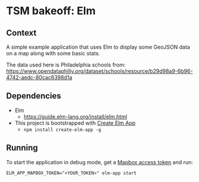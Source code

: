 # TSM bakeoff: Elm

## Context

A simple example application that uses Elm to display some GeoJSON data on a map along with some basic stats.

The data used here is Philadelphia schools from: https://www.opendataphilly.org/dataset/schools/resource/b29d98a9-6b96-4742-aedc-80cac6398d1a

## Dependencies

* Elm
  * https://guide.elm-lang.org/install/elm.html
* This project is bootstrapped with [Create Elm App](https://github.com/halfzebra/create-elm-app)
  * `npm install create-elm-app -g`


## Running

To start the application in debug mode, get a [Mapbox access token](https://docs.mapbox.com/help/how-mapbox-works/access-tokens/) and run:
```
ELM_APP_MAPBOX_TOKEN="<YOUR_TOKEN>" elm-app start
```
